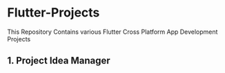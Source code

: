 # Flutter-Projects
This Repository Contains various Flutter Cross Platform App Development Projects
## 1. Project Idea Manager
